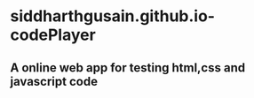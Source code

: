 # siddharthgusain.github.io-codePlayer

## A online web app for testing html,css and javascript code
